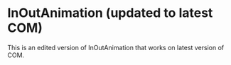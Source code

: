 # InOutAnimation (updated to latest COM)

This is an edited version of InOutAnimation that works on latest version of COM.
